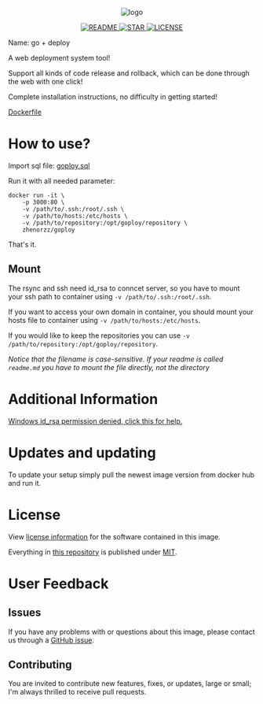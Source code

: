 <p align=center>
    <img src="https://raw.githubusercontent.com/zhenorzz/goploy/master/banner.png" alt="logo" title="logo" />
</p>

<p align="center">
  <a href="#">
      <img src="https://img.shields.io/badge/readme%20style-standard-brightgreen.svg" alt="README">
  </a>
  <a href="#">
      <img src="https://img.shields.io/badge/give%20me-a%20star-green.svg" alt="STAR">
  </a>
  <a href="../LICENSE">
    <img src="https://img.shields.io/badge/License-MIT-yellow.svg" alt="LICENSE">
  </a>
</p>

Name: go + deploy

A web deployment system tool!

Support all kinds of code release and rollback, which can be done through the web with one click!

Complete installation instructions, no difficulty in getting started!

[Dockerfile](https://github.com/zhenorzz/goploy/blob/master/docker/Dockerfile)

# How to use?

Import sql file: [goploy.sql](https://github.com/zhenorzz/goploy/blob/master/model/sql/goploy.sql)

Run it with all needed parameter:

```console
docker run -it \
    -p 3000:80 \
    -v /path/to/.ssh:/root/.ssh \
    -v /path/to/hosts:/etc/hosts \
    -v /path/to/repository:/opt/goploy/repository \
    zhenorzz/goploy
```

That's it.

## Mount

The rsync and ssh need id_rsa to conncet server, so you have to mount your ssh path to container using `-v /path/to/.ssh:/root/.ssh`.

If you want to access your own domain in container, you should mount your hosts file to container using `-v /path/to/hosts:/etc/hosts`.

If you would like to keep the repositories you can use `-v /path/to/repository:/opt/goploy/repository`.

*Notice that the filename is case-sensitive. If your readme is called `readme.md` you have to mount the file directly, not the directory*


# Additional Information
[Windows id_rsa permission denied, click this for help.](https://stackoverflow.com/questions/9270734/ssh-permissions-are-too-open-error)
 
# Updates and updating

To update your setup simply pull the newest image version from docker hub and run it.

# License

View [license information](https://github.com/zhenorzz/goploy/blob/master/LICENSE) for the software contained in this image.

Everything in [this repository](https://github.com/zhenorzz/goploy) is published under [MIT](https://spdx.org/licenses/MIT).

# User Feedback

## Issues

If you have any problems with or questions about this image, please contact us through a [GitHub issue](https://github.com/zhenorzz/goploy/issues).


## Contributing

You are invited to contribute new features, fixes, or updates, large or small; I'm always thrilled to receive pull requests.
